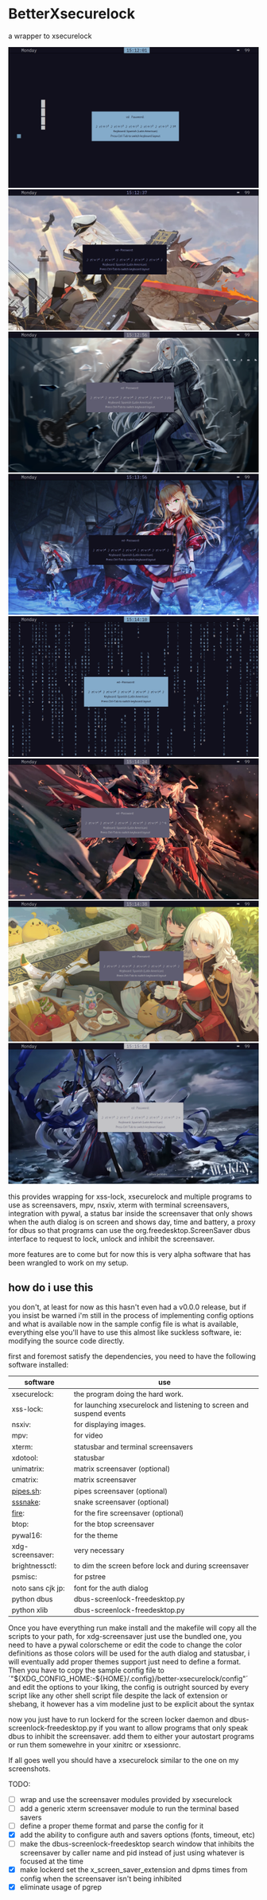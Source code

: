 # BetterXsecurelock

a wrapper to xsecurelock

![screenshot 1](/screenshots/Screenshot01.png)
![screenshot 2](/screenshots/Screenshot02.png)
![screenshot 3](/screenshots/Screenshot03.png)
![screenshot 4](/screenshots/Screenshot04.png)
![screenshot 5](/screenshots/Screenshot05.png)
![screenshot 6](/screenshots/Screenshot06.png)
![screenshot 7](/screenshots/Screenshot07.png)
![screenshot 8](/screenshots/Screenshot08.png)


this provides wrapping for xss-lock, xsecurelock and multiple programs to use
as screensavers, mpv, nsxiv, xterm with terminal screensavers, integration with
pywal, a status bar inside the screensaver that only shows when the auth dialog
is on screen and shows day, time and battery, a proxy for dbus so that programs
can use the org.freedesktop.ScreenSaver dbus interface to request to lock,
unlock and inhibit the screensaver.

more features are to come but for now this is very alpha software that has been
wrangled to work on my setup.

## how do i use this

you don't, at least for now as this hasn't even had a v0.0.0 release, but if
you insist be warned i'm still in the process of implementing config options and
what is available now in the sample config file is what is available, everything
else you'll have to use this almost like suckless software,
ie: modifying the source code directly.

first and foremost satisfy the dependencies, you need to have the following
software installed:

|software|use|
|--|--|
|xsecurelock:| the program doing the hard work.|
|xss-lock:| for launching xsecurelock and listening to screen and suspend events|
|nsxiv:| for displaying images.|
|mpv:| for video|
|xterm:|statusbar and terminal screensavers|
|xdotool:|statusbar|
|unimatrix:|matrix screensaver (optional)|
|cmatrix:|matrix screensaver|
|[pipes.sh](https://github.com/pipeseroni/pipes.sh):|pipes screensaver (optional)|
|[sssnake](https://github.com//AngelJumbo/sssnake):|snake screensaver (optional)|
|[fire](https://github.com/kiedtl/fire):|for the fire screensaver (optional)|
|btop:|for the btop screensaver|
|pywal16:|for the theme|
|xdg-screensaver:|very necessary|
|brightnessctl:|to dim the screen before lock and during screensaver|
|psmisc:|for pstree|
|noto sans cjk jp:|font for the auth dialog|
|python dbus| dbus-screenlock-freedesktop.py |
|python xlib| dbus-screenlock-freedesktop.py |

Once you have everything run make install and the makefile will copy all the
scripts to your path, for xdg-screensaver just use the bundled one, you need to
have a pywal colorscheme or edit the code to change the color definitions as
those colors will be used for the auth dialog and statusbar, i will
eventually add proper themes support just need to define a format.
Then you have to copy the sample config file to
´"${XDG_CONFIG_HOME:-${HOME}/.config}/better-xsecurelock/config"´
and edit the options to your liking, the config is outright sourced by every
script like any other shell script file despite the lack of extension or
shebang, it however has a vim modeline just to be explicit about the syntax

now you just have to run lockerd for the screen locker daemon and
dbus-screenlock-freedesktop.py if you want to allow programs that only speak
dbus to inhibit the screensaver. add them to either your autostart programs or
run them somewehre in your xinitrc or xsessionrc.

If all goes well you should have a xsecurelock similar to the one on my
screenshots.


TODO:
- [ ] wrap and use the screensaver modules provided by xsecurelock
- [ ] add a generic xterm screensaver module to run the terminal based savers
- [ ] define a proper theme format and parse the config for it
- [x] add the ability to configure auth and savers options (fonts, timeout, etc)
- [ ] make the dbus-screenlock-freedesktop search window that inhibits the
      screensaver by caller name and pid instead of just using whatever is
      focused at the time
- [x] make lockerd set the x_screen_saver_extension and dpms times from config
      when the screensaver isn't being inhibited
- [x] eliminate usage of pgrep
